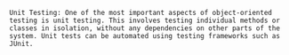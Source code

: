 ```Unit Testing: One of the most important aspects of object-oriented testing is unit testing. This involves testing individual methods or classes in isolation, without any dependencies on other parts of the system. Unit tests can be automated using testing frameworks such as JUnit.```